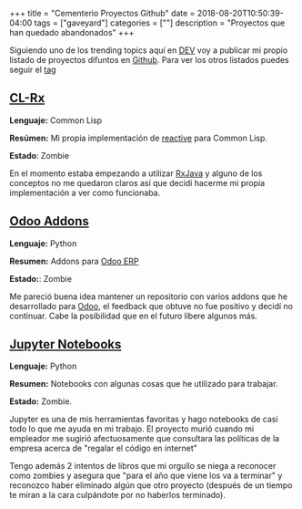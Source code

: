 +++
title = "Cementerio Proyectos Github"
date = 2018-08-20T10:50:39-04:00
tags = ["gaveyard"]
categories = [""]
description = "Proyectos que han quedado abandonados"
+++

Siguiendo uno de los trending topics aquí en [DEV](http://dev.to) voy a publicar
mi propio listado de proyectos difuntos en [Github](http://github.com/yorodm).
Para ver los otros listados puedes seguir el [tag](http://dev.to/t/graveyard)

## [CL-Rx](http://github.com/yorodm/cl-rx)

**Lenguaje:** Common Lisp

**Resúmen:** Mi propia implementación de
[reactive](http://reactivex.io) para Common Lisp.

**Estado**: Zombie

En el momento estaba empezando a utilizar
[RxJava](http://github.com/ReactiveX/RxJava) y alguno de los conceptos no me
quedaron claros así que decidí hacerme mi propia implementación a ver como
funcionaba.


## [Odoo Addons](https://github.com/yorodm/odoo-addons)

**Lenguaje:** Python

**Resumen:** Addons para [Odoo ERP](http://www.odoo.com)

**Estado:**: Zombie

Me pareció buena idea mantener un repositorio con varios addons que he
desarrollado para [Odoo](http://www.odoo.com), el feedback que obtuve no fue
positivo y decidí no continuar. Cabe la posibilidad que en el futuro libere
algunos más.


## [Jupyter Notebooks](https://github.com/yorodm/jupyter-notebooks)


**Lenguaje:** Python

**Resumen:** Notebooks con algunas cosas que he utilizado para trabajar.

**Estado:** Zombie.

Jupyter es una de mis herramientas favoritas y hago notebooks de casi todo lo
que me ayuda en mi trabajo. El proyecto murió cuando mi empleador me sugirió
afectuosamente que consultara las políticas de la empresa acerca de "regalar el
código en internet"

Tengo además 2 intentos de libros que mi orgullo se niega a reconocer como
zombies y asegura que "para el año que viene los va a terminar" y reconozco
haber eliminado algún que otro proyecto (después de un tiempo te miran a la cara
culpándote por no haberlos terminado).
